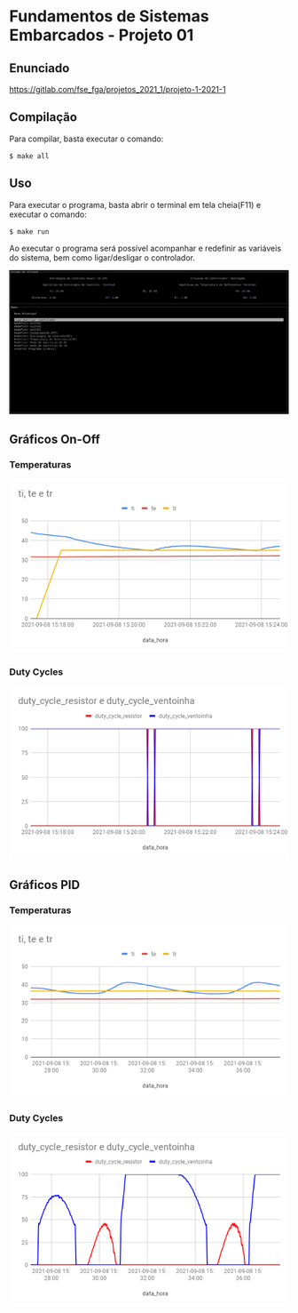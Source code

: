 # Fundamentos de Sistemas Embarcados - Projeto 01

## Enunciado

https://gitlab.com/fse_fga/projetos_2021_1/projeto-1-2021-1

## Compilação

Para compilar, basta executar o comando:

```
$ make all
```

## Uso

Para executar o programa, basta abrir o terminal em tela cheia(F11) e executar o comando:

```
$ make run
```

Ao executar o programa será possível acompanhar e redefinir as variáveis do sistema, bem como ligar/desligar o controlador.

<p align="center">
    <img src= "screen.png"/>
</p>

## Gráficos On-Off

### Temperaturas

<p align="center">
    <img src= "onoff-1.png"/>
</p>

### Duty Cycles

<p align="center">
    <img src= "onoff-2.png"/>
</p>

## Gráficos PID

### Temperaturas

<p align="center">
    <img src= "pid-1.png"/>
</p>

### Duty Cycles

<p align="center">
    <img src= "pid-2.png"/>
</p>